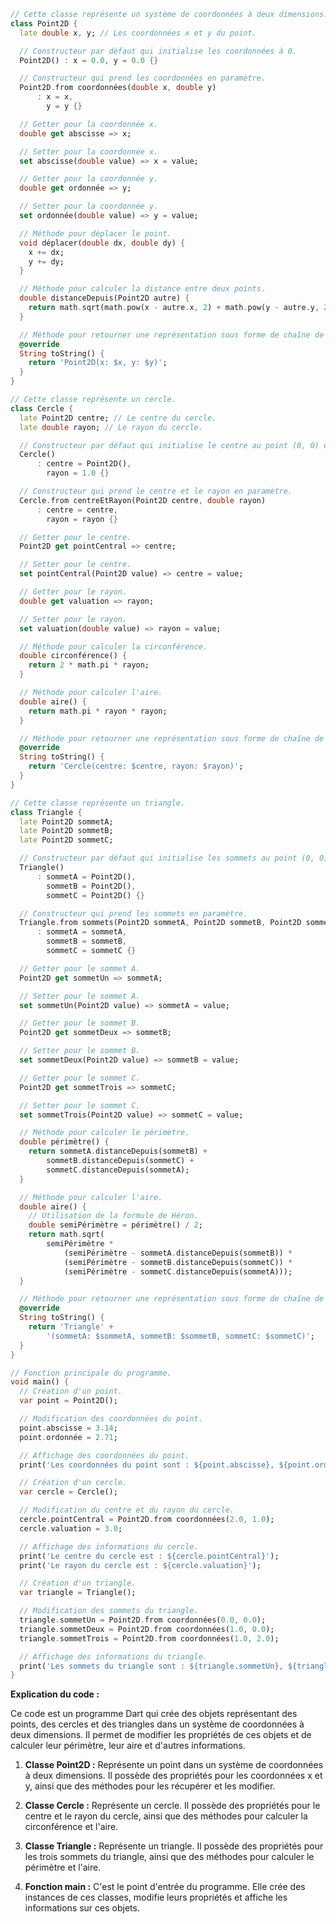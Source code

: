 ```dart
// Cette classe représente un système de coordonnées à deux dimensions.
class Point2D {
  late double x, y; // Les coordonnées x et y du point.

  // Constructeur par défaut qui initialise les coordonnées à 0.
  Point2D() : x = 0.0, y = 0.0 {}

  // Constructeur qui prend les coordonnées en paramètre.
  Point2D.from coordonnées(double x, double y)
      : x = x,
        y = y {}

  // Getter pour la coordonnée x.
  double get abscisse => x;

  // Setter pour la coordonnée x.
  set abscisse(double value) => x = value;

  // Getter pour la coordonnée y.
  double get ordonnée => y;

  // Setter pour la coordonnée y.
  set ordonnée(double value) => y = value;

  // Méthode pour déplacer le point.
  void déplacer(double dx, double dy) {
    x += dx;
    y += dy;
  }

  // Méthode pour calculer la distance entre deux points.
  double distanceDepuis(Point2D autre) {
    return math.sqrt(math.pow(x - autre.x, 2) + math.pow(y - autre.y, 2));
  }

  // Méthode pour retourner une représentation sous forme de chaîne de caractères.
  @override
  String toString() {
    return 'Point2D(x: $x, y: $y)';
  }
}

// Cette classe représente un cercle.
class Cercle {
  late Point2D centre; // Le centre du cercle.
  late double rayon; // Le rayon du cercle.

  // Constructeur par défaut qui initialise le centre au point (0, 0) et le rayon à 1.
  Cercle()
      : centre = Point2D(),
        rayon = 1.0 {}

  // Constructeur qui prend le centre et le rayon en paramètre.
  Cercle.from centreEtRayon(Point2D centre, double rayon)
      : centre = centre,
        rayon = rayon {}

  // Getter pour le centre.
  Point2D get pointCentral => centre;

  // Setter pour le centre.
  set pointCentral(Point2D value) => centre = value;

  // Getter pour le rayon.
  double get valuation => rayon;

  // Setter pour le rayon.
  set valuation(double value) => rayon = value;

  // Méthode pour calculer la circonférence.
  double circonférence() {
    return 2 * math.pi * rayon;
  }

  // Méthode pour calculer l'aire.
  double aire() {
    return math.pi * rayon * rayon;
  }

  // Méthode pour retourner une représentation sous forme de chaîne de caractères.
  @override
  String toString() {
    return 'Cercle(centre: $centre, rayon: $rayon)';
  }
}

// Cette classe représente un triangle.
class Triangle {
  late Point2D sommetA;
  late Point2D sommetB;
  late Point2D sommetC;

  // Constructeur par défaut qui initialise les sommets au point (0, 0).
  Triangle()
      : sommetA = Point2D(),
        sommetB = Point2D(),
        sommetC = Point2D() {}

  // Constructeur qui prend les sommets en paramètre.
  Triangle.from sommets(Point2D sommetA, Point2D sommetB, Point2D sommetC)
      : sommetA = sommetA,
        sommetB = sommetB,
        sommetC = sommetC {}

  // Getter pour le sommet A.
  Point2D get sommetUn => sommetA;

  // Setter pour le sommet A.
  set sommetUn(Point2D value) => sommetA = value;

  // Getter pour le sommet B.
  Point2D get sommetDeux => sommetB;

  // Setter pour le sommet B.
  set sommetDeux(Point2D value) => sommetB = value;

  // Getter pour le sommet C.
  Point2D get sommetTrois => sommetC;

  // Setter pour le sommet C.
  set sommetTrois(Point2D value) => sommetC = value;

  // Méthode pour calculer le périmètre.
  double périmètre() {
    return sommetA.distanceDepuis(sommetB) +
        sommetB.distanceDepuis(sommetC) +
        sommetC.distanceDepuis(sommetA);
  }

  // Méthode pour calculer l'aire.
  double aire() {
    // Utilisation de la formule de Héron.
    double semiPérimètre = périmètre() / 2;
    return math.sqrt(
        semiPérimètre *
            (semiPérimètre - sommetA.distanceDepuis(sommetB)) *
            (semiPérimètre - sommetB.distanceDepuis(sommetC)) *
            (semiPérimètre - sommetC.distanceDepuis(sommetA)));
  }

  // Méthode pour retourner une représentation sous forme de chaîne de caractères.
  @override
  String toString() {
    return 'Triangle' +
        '(sommetA: $sommetA, sommetB: $sommetB, sommetC: $sommetC)';
  }
}

// Fonction principale du programme.
void main() {
  // Création d'un point.
  var point = Point2D();

  // Modification des coordonnées du point.
  point.abscisse = 3.14;
  point.ordonnée = 2.71;

  // Affichage des coordonnées du point.
  print('Les coordonnées du point sont : ${point.abscisse}, ${point.ordonnée}');

  // Création d'un cercle.
  var cercle = Cercle();

  // Modification du centre et du rayon du cercle.
  cercle.pointCentral = Point2D.from coordonnées(2.0, 1.0);
  cercle.valuation = 3.0;

  // Affichage des informations du cercle.
  print('Le centre du cercle est : ${cercle.pointCentral}');
  print('Le rayon du cercle est : ${cercle.valuation}');

  // Création d'un triangle.
  var triangle = Triangle();

  // Modification des sommets du triangle.
  triangle.sommetUn = Point2D.from coordonnées(0.0, 0.0);
  triangle.sommetDeux = Point2D.from coordonnées(1.0, 0.0);
  triangle.sommetTrois = Point2D.from coordonnées(1.0, 2.0);

  // Affichage des informations du triangle.
  print('Les sommets du triangle sont : ${triangle.sommetUn}, ${triangle.sommetDeux}, ${triangle.sommetTrois}');
}
```

**Explication du code :**

Ce code est un programme Dart qui crée des objets représentant des points, des cercles et des triangles dans un système de coordonnées à deux dimensions. Il permet de modifier les propriétés de ces objets et de calculer leur périmètre, leur aire et d'autres informations.

1. **Classe Point2D :** Représente un point dans un système de coordonnées à deux dimensions. Il possède des propriétés pour les coordonnées x et y, ainsi que des méthodes pour les récupérer et les modifier.

2. **Classe Cercle :** Représente un cercle. Il possède des propriétés pour le centre et le rayon du cercle, ainsi que des méthodes pour calculer la circonférence et l'aire.

3. **Classe Triangle :** Représente un triangle. Il possède des propriétés pour les trois sommets du triangle, ainsi que des méthodes pour calculer le périmètre et l'aire.

4. **Fonction main :** C'est le point d'entrée du programme. Elle crée des instances de ces classes, modifie leurs propriétés et affiche les informations sur ces objets.